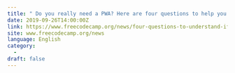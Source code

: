 ```yaml
---
title: " Do you really need a PWA? Here are four questions to help you decide. "
date: 2019-09-26T14:00:00Z
link: https://www.freecodecamp.org/news/four-questions-to-understand-if-you-need-pwa/?utm_medium=RSS&utm_source=news.12bit.vn
site: www.freecodecamp.org/news
language: English
category:
  -   
draft: false
---
```

